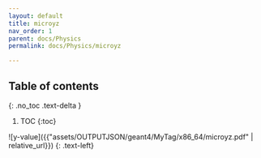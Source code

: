 ```yaml
---
layout: default
title: microyz
nav_order: 1
parent: docs/Physics
permalink: docs/Physics/microyz

---
```

## Table of contents
{: .no_toc .text-delta }
1. TOC
{:toc}




![y-value]({{"assets/OUTPUTJSON/geant4/MyTag/x86_64/microyz.pdf" | relative_url}})
{: .text-left}


